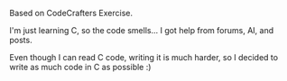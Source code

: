 Based on CodeCrafters Exercise.

I'm just learning C, so the code smells... I got help from forums, AI, and posts.

Even though I can read C code, writing it is much harder, so I decided to write as much code in C as possible :)
